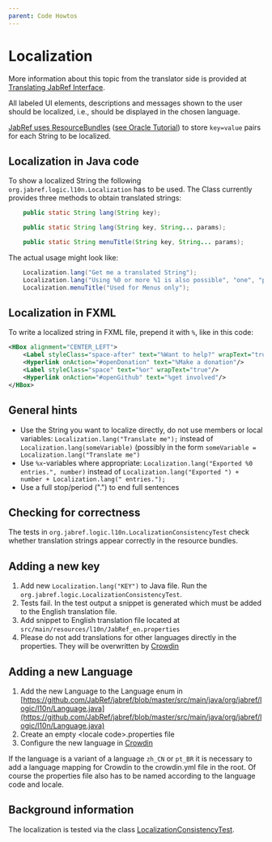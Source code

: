 ```yaml
---
parent: Code Howtos
---
```

# Localization

More information about this topic from the translator side is provided at [Translating JabRef Interface](https://docs.jabref.org/faqcontributing/how-to-translate-the-ui).

All labeled UI elements, descriptions and messages shown to the user should be localized, i.e., should be displayed in the chosen language.

[JabRef uses ResourceBundles](https://github.com/JabRef/jabref/blob/4b41108107fb92cc0a8acfcb834ccbb0b6e79ae5/src/main/resources/l10n/JabRef_en.properties) ([see Oracle Tutorial](https://docs.oracle.com/javase/tutorial/i18n/resbundle/concept.html)) to store `key=value` pairs for each String to be localized.

## Localization in Java code

To show a localized String the following `org.jabref.logic.l10n.Localization` has to be used. The Class currently provides three methods to obtain translated strings:

```java
    public static String lang(String key);

    public static String lang(String key, String... params);

    public static String menuTitle(String key, String... params);
```

The actual usage might look like:

```java
    Localization.lang("Get me a translated String");
    Localization.lang("Using %0 or more %1 is also possible", "one", "parameter");
    Localization.menuTitle("Used for Menus only");
```

## Localization in FXML

To write a localized string in FXML file, prepend it with `%`, like in this code:

```xml
<HBox alignment="CENTER_LEFT">
    <Label styleClass="space-after" text="%Want to help?" wrapText="true"/>
    <Hyperlink onAction="#openDonation" text="%Make a donation"/>
    <Label styleClass="space" text="%or" wrapText="true"/>
    <Hyperlink onAction="#openGithub" text="%get involved"/>
</HBox>
```

## General hints

* Use the String you want to localize directly, do not use members or local variables: `Localization.lang("Translate me");` instead of `Localization.lang(someVariable)` (possibly in the form `someVariable = Localization.lang("Translate me")`
* Use `%x`-variables where appropriate: `Localization.lang("Exported %0 entries.", number)` instead of `Localization.lang("Exported ") + number + Localization.lang(" entries.");`
* Use a full stop/period (".") to end full sentences

## Checking for correctness

The tests in `org.jabref.logic.l10n.LocalizationConsistencyTest` check whether translation strings appear correctly in the resource bundles.

## Adding a new key

1. Add new `Localization.lang("KEY")` to Java file. Run the `org.jabref.logic.LocalizationConsistencyTest`.
2. Tests fail. In the test output a snippet is generated which must be added to the English translation file.
3. Add snippet to English translation file located at `src/main/resources/l10n/JabRef_en.properties`
4. Please do not add translations for other languages directly in the properties. They will be overwritten by [Crowdin](https://crowdin.com/project/jabref)

## Adding a new Language

1. Add the new Language to the Language enum in [https://github.com/JabRef/jabref/blob/master/src/main/java/org/jabref/logic/l10n/Language.java](https://github.com/JabRef/jabref/blob/master/src/main/java/org/jabref/logic/l10n/Language.java)
2. Create an empty \<locale code>.properties file
3. Configure the new language in [Crowdin](https://crowdin.com/project/jabref)

If the language is a variant of a language `zh_CN` or `pt_BR` it is necessary to add a language mapping for Crowdin to the crowdin.yml file in the root. Of course the properties file also has to be named according to the language code and locale.

## Background information

The localization is tested via the class [LocalizationConsistencyTest](https://github.com/JabRef/jabref/blob/main/src/test/java/org/jabref/logic/l10n/LocalizationConsistencyTest.java).
